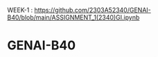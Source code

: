 WEEK-1 :  https://github.com/2303A52340/GENAI-B40/blob/main/ASSIGNMENT_1(2340)GI.ipynb                      
# GENAI-B40
